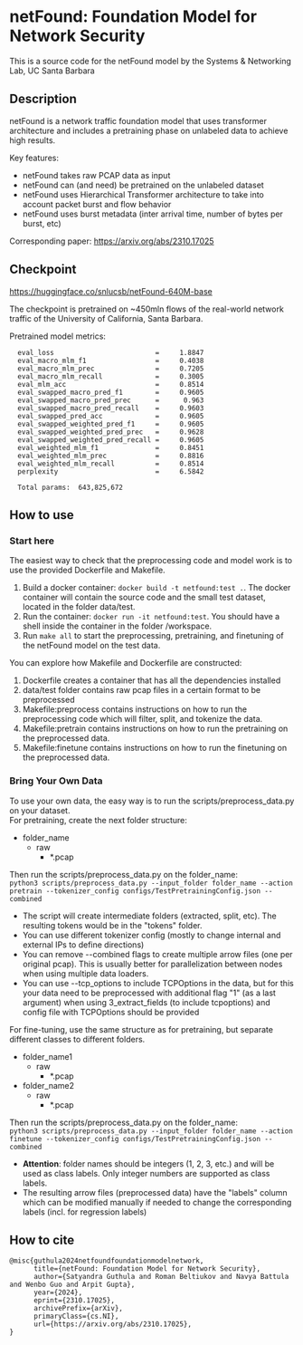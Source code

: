 # netFound: Foundation Model for Network Security

This is a source code for the netFound model by the Systems & Networking Lab, UC Santa Barbara

## Description

netFound is a network traffic foundation model that uses transformer architecture and includes a pretraining phase on unlabeled data to achieve high results.  

Key features:
- netFound takes raw PCAP data as input
- netFound can (and need) be pretrained on the unlabeled dataset
- netFound uses Hierarchical Transformer architecture to take into account packet burst and flow behavior
- netFound uses burst metadata (inter arrival time, number of bytes per burst, etc)

Corresponding paper: https://arxiv.org/abs/2310.17025

## Checkpoint

https://huggingface.co/snlucsb/netFound-640M-base

The checkpoint is pretrained on ~450mln flows of the real-world network traffic of the University of California, Santa Barbara.  

Pretrained model metrics:  
```
  eval_loss                         =     1.8847
  eval_macro_mlm_f1                 =     0.4038
  eval_macro_mlm_prec               =     0.7205
  eval_macro_mlm_recall             =     0.3005
  eval_mlm_acc                      =     0.8514
  eval_swapped_macro_pred_f1        =     0.9605
  eval_swapped_macro_pred_prec      =      0.963
  eval_swapped_macro_pred_recall    =     0.9603
  eval_swapped_pred_acc             =     0.9605
  eval_swapped_weighted_pred_f1     =     0.9605
  eval_swapped_weighted_pred_prec   =     0.9628
  eval_swapped_weighted_pred_recall =     0.9605
  eval_weighted_mlm_f1              =     0.8451
  eval_weighted_mlm_prec            =     0.8816
  eval_weighted_mlm_recall          =     0.8514
  perplexity                        =     6.5842
  
  Total params:  643,825,672
```

## How to use

### Start here
The easiest way to check that the preprocessing code and model work is to use the provided Dockerfile and Makefile.

1. Build a docker container: `docker build -t netfound:test .`. The docker container will contain the source code and the small test dataset, located in the folder data/test.
2. Run the container: `docker run -it netfound:test`. You should have a shell inside the container in the folder /workspace.
3. Run `make all` to start the preprocessing, pretraining, and finetuning of the netFound model on the test data.

You can explore how Makefile and Dockerfile are constructed:
1. Dockerfile creates a container that has all the dependencies installed
2. data/test folder contains raw pcap files in a certain format to be preprocessed
3. Makefile:preprocess contains instructions on how to run the preprocessing code which will filter, split, and tokenize the data.
4. Makefile:pretrain contains instructions on how to run the pretraining on the preprocessed data.
5. Makefile:finetune contains instructions on how to run the finetuning on the preprocessed data.

### Bring Your Own Data

To use your own data, the easy way is to run the scripts/preprocess_data.py on your dataset.  
For pretraining, create the next folder structure:
  - folder_name
    - raw
      - *.pcap

Then run the scripts/preprocess_data.py on the folder_name:  
`python3 scripts/preprocess_data.py --input_folder folder_name --action pretrain --tokenizer_config configs/TestPretrainingConfig.json --combined`
- The script will create intermediate folders (extracted, split, etc). The resulting tokens would be in the "tokens" folder.
- You can use different tokenizer config (mostly to change internal and external IPs to define directions)
- You can remove --combined flags to create multiple arrow files (one per original pcap). This is usually better for parallelization between nodes when using multiple data loaders.
- You can use --tcp_options to include TCPOptions in the data, but for this your data need to be preprocessed with additional flag "1" (as a last argument) when using 3_extract_fields (to include tcpoptions) and config file with TCPOptions should be provided

For fine-tuning, use the same structure as for pretraining, but separate different classes to different folders.
- folder_name1
  - raw
    - *.pcap
- folder_name2
  - raw
    - *.pcap

Then run the scripts/preprocess_data.py on the folder_name:  
`python3 scripts/preprocess_data.py --input_folder folder_name --action finetune --tokenizer_config configs/TestPretrainingConfig.json --combined`

- **Attention**: folder names should be integers (1, 2, 3, etc.) and will be used as class labels. Only integer numbers are supported as class labels.
- The resulting arrow files (preprocessed data) have the "labels" column which can be modified manually if needed to change the corresponding labels (incl. for regression labels)

  
## How to cite
```
@misc{guthula2024netfoundfoundationmodelnetwork,
      title={netFound: Foundation Model for Network Security}, 
      author={Satyandra Guthula and Roman Beltiukov and Navya Battula and Wenbo Guo and Arpit Gupta},
      year={2024},
      eprint={2310.17025},
      archivePrefix={arXiv},
      primaryClass={cs.NI},
      url={https://arxiv.org/abs/2310.17025}, 
}
```
